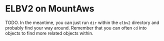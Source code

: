 # ELBV2 on MountAws

TODO. In the meantime, you can just run `dir` within the `elbv2` directory and probably find your way around.
Remember that you can often `cd` into objects to find more related objects within.